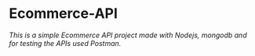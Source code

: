 # Ecommerce-API
<em>This is a simple Ecommerce API project made with Nodejs, mongodb and for testing the APIs used Postman. </em>
